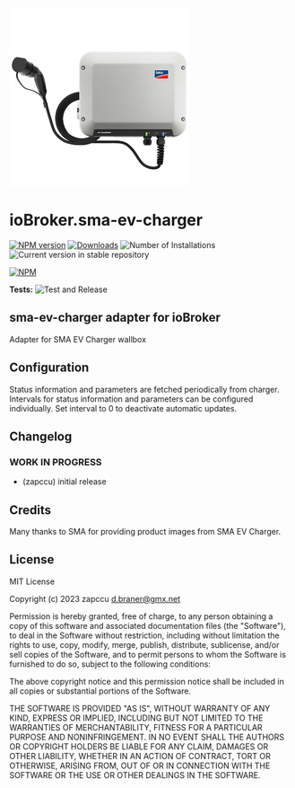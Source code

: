 ![Logo](admin/sma-ev-charger.png)
# ioBroker.sma-ev-charger

[![NPM version](https://img.shields.io/npm/v/iobroker.sma-ev-charger.svg)](https://www.npmjs.com/package/iobroker.sma-ev-charger)
[![Downloads](https://img.shields.io/npm/dm/iobroker.sma-ev-charger.svg)](https://www.npmjs.com/package/iobroker.sma-ev-charger)
![Number of Installations](https://iobroker.live/badges/sma-ev-charger-installed.svg)
![Current version in stable repository](https://iobroker.live/badges/sma-ev-charger-stable.svg)

[![NPM](https://nodei.co/npm/iobroker.sma-ev-charger.png?downloads=true)](https://nodei.co/npm/iobroker.sma-ev-charger/)

**Tests:** ![Test and Release](https://github.com/zapccu/ioBroker.sma-ev-charger/workflows/Test%20and%20Release/badge.svg)

## sma-ev-charger adapter for ioBroker

Adapter for SMA EV Charger wallbox

## Configuration

Status information and parameters are fetched periodically from charger. Intervals for status information and parameters can be configured individually. Set interval to 0 to deactivate automatic updates.



## Changelog
<!--
	Placeholder for the next version (at the beginning of the line):
	### **WORK IN PROGRESS**
-->

### **WORK IN PROGRESS**
* (zapccu) initial release

## Credits

Many thanks to SMA for providing product images from SMA EV Charger.


## License
MIT License

Copyright (c) 2023 zapccu <d.braner@gmx.net>

Permission is hereby granted, free of charge, to any person obtaining a copy
of this software and associated documentation files (the "Software"), to deal
in the Software without restriction, including without limitation the rights
to use, copy, modify, merge, publish, distribute, sublicense, and/or sell
copies of the Software, and to permit persons to whom the Software is
furnished to do so, subject to the following conditions:

The above copyright notice and this permission notice shall be included in all
copies or substantial portions of the Software.

THE SOFTWARE IS PROVIDED "AS IS", WITHOUT WARRANTY OF ANY KIND, EXPRESS OR
IMPLIED, INCLUDING BUT NOT LIMITED TO THE WARRANTIES OF MERCHANTABILITY,
FITNESS FOR A PARTICULAR PURPOSE AND NONINFRINGEMENT. IN NO EVENT SHALL THE
AUTHORS OR COPYRIGHT HOLDERS BE LIABLE FOR ANY CLAIM, DAMAGES OR OTHER
LIABILITY, WHETHER IN AN ACTION OF CONTRACT, TORT OR OTHERWISE, ARISING FROM,
OUT OF OR IN CONNECTION WITH THE SOFTWARE OR THE USE OR OTHER DEALINGS IN THE
SOFTWARE.